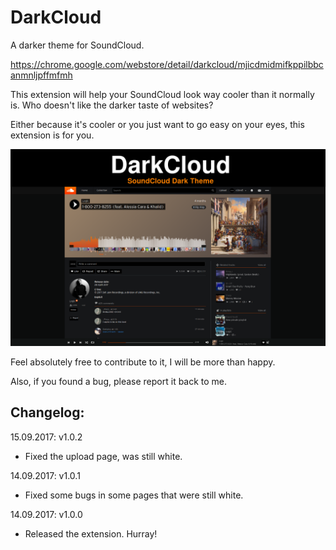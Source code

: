 # DarkCloud
A darker theme for SoundCloud.

https://chrome.google.com/webstore/detail/darkcloud/mjicdmidmifkppilbbcanmnljpffmfmh

This extension will help your SoundCloud look way cooler than it normally is.
Who doesn't like the darker taste of websites?

Either because it's cooler or you just want to go easy on your eyes, this extension is for you.

![alt text](https://github.com/c0bras/DarkCloud/blob/master/1.0.1/screencroped.png)

Feel absolutely free to contribute to it, I will be more than happy.

Also, if you found a bug, please report it back to me.

## Changelog:

15.09.2017: v1.0.2
- Fixed the upload page, was still white.

14.09.2017: v1.0.1
- Fixed some bugs in some pages that were still white.

14.09.2017: v1.0.0
- Released the extension. Hurray!
